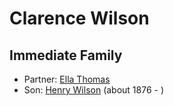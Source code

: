 ﻿---
layout: person
subject_key: i11868717
permalink: /people/i11868717
---

# Clarence Wilson

## Immediate Family

* Partner: [Ella Thomas](./@55794778@-ella-thomas-b-d.md)
* Son: [Henry Wilson](./@5904501@-henry-wilson-b1876-d.md) (about 1876 - )

